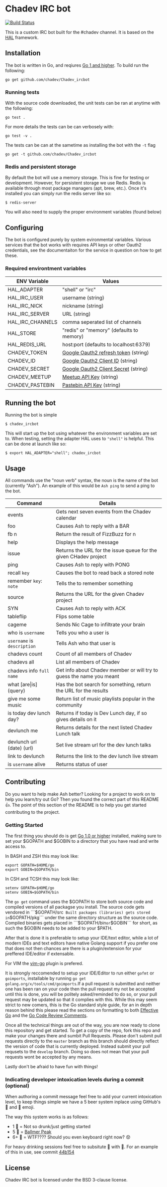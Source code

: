 # Chadev IRC bot
[![Build Status](https://travis-ci.org/chadev/Chadev_ircbot.svg)](https://travis-ci.org/chadev/Chadev_ircbot)

This is a custom IRC bot built for the #chadev channel.  It is based on the [HAL](https://github.com/danryan/hal) framework.

## Installation

The bot is written in Go, and reqiures [Go 1 and higher](http://golang.org/doc/install).  To build run the following:

    go get github.com/chadev/Chadev_ircbot

### Running tests

With the source code downloaded, the unit tests can be ran at anytime with the following:

    go test .

For more details the tests can be can verbosely with:

    go test -v .

The tests can be can at the sametime as installing the bot with the ```-t``` flag

    go get -t github.com/chadev/Chadev_ircbot

### Redis and persistent storage

By default the bot will use a memory storage.  This is fine for testing or development.
However, for persistent storage we use Redis.  Redis is available through most
package managers (apt, brew, etc.).  Once it's installed you can simply run the
redis server like so:

    $ redis-server

You will also need to supply the proper environment variables (found below)

## Configuring

The bot is configured purely by system evironmental variables.  Various services that
the bot works with requires API keys or other Oauth2 credentials, see the documentaiton for
the service in question on how to get these.

### Required environtment variables

ENV Variable | Values
-------------|-------
HAL\_ADAPTER | "shell" or "irc"
HAL\_IRC\_USER | username (string)
HAL\_IRC\_NICK | nickname (string)
HAL\_IRC\_SERVER | URL (string)
HAL\_IRC\_CHANNELS | comma seperated list of channels
HAL\_STORE | "redis" or "memory" (defaults to memory)
HAL\_REDIS\_URL | host:port (defaults to localhost:6379)
CHADEV\_TOKEN | [Google Oauth2 refresh token](https://developers.google.com/accounts/docs/OAuth2ForDevices) (string)
CHADEV\_ID | [Google Oauth2 Client ID](https://developers.google.com/accounts/docs/OAuth2ForDevices) (string)
CHADEV\_SECRET | [Google Oauth2 Client Secret](https://developers.google.com/accounts/docs/OAuth2ForDevices) (string)
CHADEV\_MEETUP | [Meetup API Key](https://secure.meetup.com/meetup_api/key/) (string)
CHADEV\_PASTEBIN | [Pastebin API Key](http://pastebin.com/api#1) (string)

## Running the bot

Running the bot is simple

    $ chadev_ircbot

This will start up the bot using whatever the environment variables are set to.  When testing, setting the adapter HAL uses to `"shell"` is helpful. This can be done at launch like so:

    $ export HAL_ADAPTER="shell"; chadev_ircbot

## Usage

All commands use the "noun verb" syntax, the noun is the name of the bot (currently "Ash").  An example of this would be ```Ash ping``` to send a ping to the bot.

Command | Details
--------|---------
events | Gets next seven events from the Chadev calendar
foo    | Causes Ash to reply with a BAR
fb n   | Return the result of FizzBuzz for n
help   | Displays the help message
issue  | Returns the URL for the issue queue for the given CHadev project
ping   | Causes Ash to reply with PONG
recall `key` | Causes the bot to read back a stored note
remember `key`: `note` | Tells the to remember something
source | Returns the URL for the given Chadev project
SYN    | Causes Ash to reply with ACK
tableflip | Flips some table
cageme | Sends Nic Cage to infiltrate your brain
who is `username` | Tells you who a user is
`username` is `description` | Tells Ash who that user is
chadevs count | Count of all members of Chadev
chadevs all | List all members of Chadev
chadevs info `full name` | Get info about Chadev member or will try to guess the name you meant
what \[are\|is\] (query) | Has the bot search for something, return the URL for the results
give me some music | Return list of music playlists popular in the community
is today dev lunch day? | Returns if today is Dev Lunch day, if so gives details on it
devlunch me| Returns details for the next listed Chadev Lunch talk
devlunch url (date) (url) | Set live stream url for the dev lunch talks
link to devlunch | Returns the link to the dev lunch live stream
is `username` alive | Returns status of user

## Contributing

Do you want to help make Ash better?  Looking for a project to work on to help you learn/try out Go?  Then you found the correct part of this README :thumbsup:.
The point of this section of the README is to help you get started contributing to the project.

### Getting Started

The first thing you should do is get [Go 1.0 or higher](http://golang.org/doc/install) installed, making sure to set your $GOPATH  and $GOBIN to a directory that you
have read and write access to.

In BASH and ZSH this may look like:

    export GOPATH=$HOME/go
    export GOBIN=$GOPATH/bin

In CSH and TCSH this may look like:

    setenv GOPATH=$HOME/go
    setenv GOBIN=$GOPATH/bin

The ```go get``` command uses the $GOPATH to store both source code and compiled versions of all packagse you install.
The source code gets vendored in ```$GOPATH/src```  Built packages (libraries) gets stored in ```$GOPATH/pkg``` under the same directory structure as the source code.
Compiled binaries gets placed in ```$GOPATH/bin``` or ```$GOBIN``` for short, as such the $GOBIN needs to be added to your $PATH.

After that is done it is preferable to setup your IDE/text editor, while a lot of modern IDEs and text editors have native Golang support if you prefer one that
does not then chances are there is a plugin/extension for your preffered IDE/editor if extensable.

For VIM the [vim-go](https://github.com/fatih/vim-go) plugin is prefered.

It is strongly reccomended to setup your IDE/Editor to run either ```gofmt``` or ```goimports```, installable by running ```go get golang.org/x/tools/cmd/goimports```.If a pull request is submitted and neither one has been ran on your code then the pull request my not be accepted until this is done, you will be politely
asked/reminded to do so, or your pull request may be updated so that it complies with this.  While this may seem strict to new comers, this is the Go standard style
guide, for an in depth reason behind this please read the sections on formatting to both [Effective Go](http://golang.org/doc/effective_go.html#formatting) and
the [Go Code Review Comments](https://github.com/golang/go/wiki/CodeReviewComments#gofmt).

Once all the technical things are out of the way, you are now ready to clone this repository and get started.  To get a copy of the repo, fork this repo and make your
changes there and sumbit Pull Requests.  Please don't submit pull requests directly to the ```master``` branch as this branch should directly reflect the version of
code that is currently deployed.  Instead submit your pull requsets to the ```develop``` branch.  Doing so does not mean that your pull requests wont be accepted by
any means.

Lastly don't be afraid to have fun with things!

### Indicating developer intoxication levels during a commit (optional)

When authoring a commit message feel free to add your current intoxication level, to keep things simple we have a 5 beer system inplace using GitHub's :beer: and :beers: emoji.

The way this system works is as follows:

-  1 :beer: = Not so drunk/just getting started
-  5 :beer: = [Ballmer Peak](http://xkcd.com/323/)
-  6+ :beer: = WTF????  Should you even keyboard right now?  :worried:

For heavy drinking sessions feel free to subsitute :beer: with :beers:.  For an example of this in use, see commit [44b154](https://github.com/chadev/Chadev_ircbot/commit/44b1544d9f56e10ba1083f036e852ac786458a31)

## License

Chadev IRC bot is licensed under the BSD 3-clause license.

